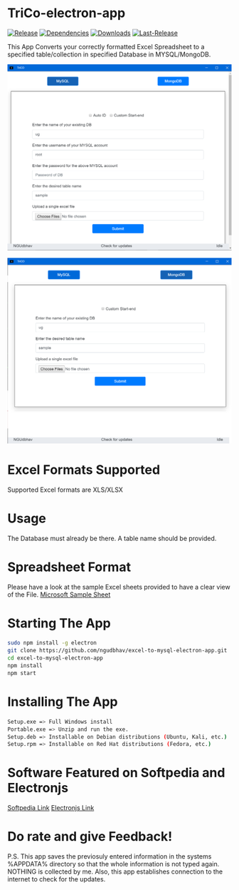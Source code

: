 # TriCo-electron-app

[![Release](https://img.shields.io/badge/Release-2.5.1-green.svg)](https://github.com/ngudbhav/TriCo-electron-app/releases)
[![Dependencies](https://img.shields.io/david/ngudbhav/TriCo-electron-app.svg)](https://github.com/ngudbhav/TriCo-electron-app/blob/master/package.json)
[![Downloads](https://img.shields.io/github/downloads/ngudbhav/TriCo-electron-app/total.svg)](https://github.com/ngudbhav/TriCo-electron-app/releases)
[![Last-Release](https://img.shields.io/github/release-date/ngudbhav/TriCo-electron-app.svg)](https://github.com/ngudbhav/TriCo-electron-app/releases)

This App Converts your correctly formatted Excel Spreadsheet to a specified table/collection in specified Database in MYSQL/MongoDB.

![mysql.png](images/screenshots/mysql.png)

![mongo.png](images/screenshots/mongo.png)

# Excel Formats Supported
Supported Excel formats are XLS/XLSX

# Usage
The Database must already be there. A table name should be provided.

# Spreadsheet Format
Please have a look at the sample Excel sheets provided to have a clear view of the File. <a href="https://go.microsoft.com/fwlink/?LinkID=521962">Microsoft Sample Sheet</a>

# Starting The App
```sh
sudo npm install -g electron
git clone https://github.com/ngudbhav/excel-to-mysql-electron-app.git
cd excel-to-mysql-electron-app
npm install
npm start
```

# Installing The App
```sh
Setup.exe => Full Windows install
Portable.exe => Unzip and run the exe.
Setup.deb => Installable on Debian distributions (Ubuntu, Kali, etc.)
Setup.rpm => Installable on Red Hat distributions (Fedora, etc.) 
```

# Software Featured on Softpedia and Electronjs
<a href="https://www.softpedia.com/get/Internet/Servers/Database-Utils/TriCO.shtml">Softpedia Link</a>
<a href="https://electronjs.org/apps/trico">Electronjs Link</a>

# Do rate and give Feedback!

P.S. This app saves the previosuly entered information in the systems %APPDATA% directory so that the whole information is not typed again.
NOTHING is collected by me. Also, this app establishes connection to the internet to check for the updates.
